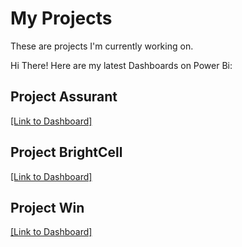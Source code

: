 # My Projects
These are projects I'm currently working on.

Hi There! Here are my latest Dashboards on Power Bi:

## Project Assurant
[[Link to Dashboard]](https://app.powerbi.com/view?r=eyJrIjoiY2VhMTI3YjItMDYwYy00ZjVmLThhMWMtOWZkYWIwMThhM2I1IiwidCI6IjEyZjRmNjZkLTNiYWUtNDgxYi1iNTJlLTc1OWZhNGRlNWRmMiJ9)

## Project BrightCell
[[Link to Dashboard]](https://app.powerbi.com/view?r=eyJrIjoiNjM4OWUzMmQtMzQ2NS00N2I4LTg3ZGQtOGZhNDc4Y2JmZTczIiwidCI6IjEyZjRmNjZkLTNiYWUtNDgxYi1iNTJlLTc1OWZhNGRlNWRmMiJ9)

## Project Win
[[Link to Dashboard]](https://app.powerbi.com/view?r=eyJrIjoiY2JlODY4NTctOGIxYy00NTMzLTg0ZjctYWNkNmE0OTczMDRkIiwidCI6IjEyZjRmNjZkLTNiYWUtNDgxYi1iNTJlLTc1OWZhNGRlNWRmMiJ9)
